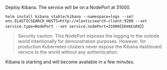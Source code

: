 Deploy Kibana. The service will be on a NodePort at 31000.

`helm install kibana stable/kibana --namespace=logs --set env.ELASTICSEARCH_HOSTS=http://elasticsearch-client:9200 --set service.type=NodePort --set service.nodePort=31000`{{execute}}

> Security caution. This NodePort exposes the logging to the outside world intentionally for demonstration purposes. However, for production Kubernetes clusters never expose the Kibana dashboard service to the world without any authentication.

Kibana is starting and will become available in a few minutes.
